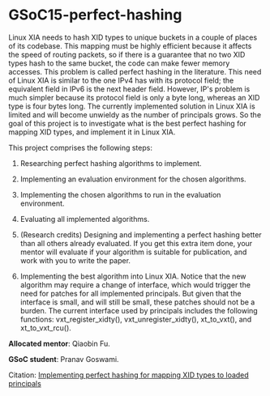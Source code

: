 # GSoC15-perfect-hashing

Linux XIA needs to hash XID types to unique buckets in a couple of places of its codebase. This mapping must be highly efficient because it affects the speed of routing packets, so if there is a guarantee that no two XID types hash to the same bucket, the code can make fewer memory accesses. This problem is called perfect hashing in the literature. This need of Linux XIA is similar to the one IPv4 has with its protocol field; the equivalent field in IPv6 is the next header field. However, IP's problem is much simpler because its protocol field is only a byte long, whereas an XID type is four bytes long. The currently implemented solution in Linux XIA is limited and will become unwieldy as the number of principals grows. So the goal of this project is to investigate what is the best perfect hashing for mapping XID types, and implement it in Linux XIA.

This project comprises the following steps:

1. Researching perfect hashing algorithms to implement.

2. Implementing an evaluation environment for the chosen algorithms.

3. Implementing the chosen algorithms to run in the evaluation environment.

4. Evaluating all implemented algorithms.

5. (Research credits) Designing and implementing a perfect hashing better than all others already evaluated. If you get this extra item done, your mentor will evaluate if your algorithm is suitable for publication, and work with you to write the paper.

6. Implementing the best algorithm into Linux XIA. Notice that the new algorithm may require a change of interface, which would trigger the need for patches for all implemented principals. But given that the interface is small, and will still be small, these patches should not be a burden. The current interface used by principals includes the following functions: vxt_register_xidty(), vxt_unregister_xidty(), xt_to_vxt(), and xt_to_vxt_rcu().

<b>Allocated mentor</b>: Qiaobin Fu.

<b>GSoC student</b>: Pranav Goswami.

Citation: <a href="Implementing perfect hashing for mapping XID types to loaded principals">Implementing perfect hashing for mapping XID types to loaded principals</a>
